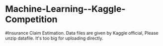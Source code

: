# Machine-Learning--Kaggle-Competition
#Insurance Claim Estimation. Data files are given by Kaggle official, Please unzip datafile. It's too big for uploading directly.
